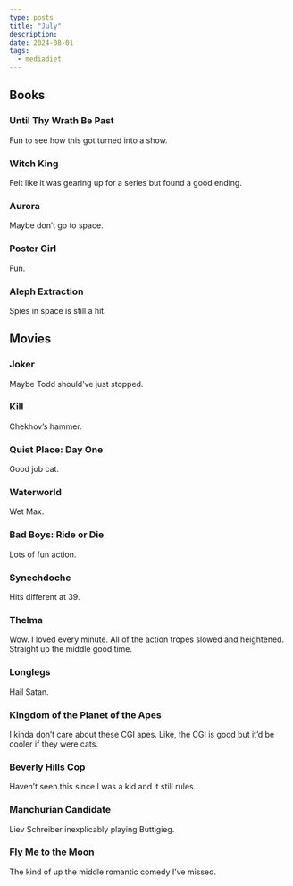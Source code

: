 ```yaml
---
type: posts
title: "July"
description: 
date: 2024-08-01
tags:
  - mediadiet
---
```


## Books

### Until Thy Wrath Be Past

Fun to see how this got turned into a show.

### Witch King

Felt like it was gearing up for a series but found a good ending.

### Aurora

Maybe don’t go to space.

### Poster Girl

Fun.

### Aleph Extraction

Spies in space is still a hit.

## Movies

### Joker

Maybe Todd should’ve just stopped.

### Kill

Chekhov’s hammer.

### Quiet Place: Day One

Good job cat.

### Waterworld

Wet Max.

### Bad Boys: Ride or Die

Lots of fun action.

### Synechdoche

Hits different at 39.

### Thelma

Wow. I loved every minute. All of the action tropes slowed and heightened. Straight up the middle good time.

### Longlegs

Hail Satan.

### Kingdom of the Planet of the Apes

I kinda don’t care about these CGI apes. Like, the CGI is good but it’d be cooler if they were cats.

### Beverly Hills Cop

Haven’t seen this since I was a kid and it still rules.

### Manchurian Candidate

Liev Schreiber inexplicably playing Buttigieg.

### Fly Me to the Moon

The kind of up the middle romantic comedy I’ve missed.